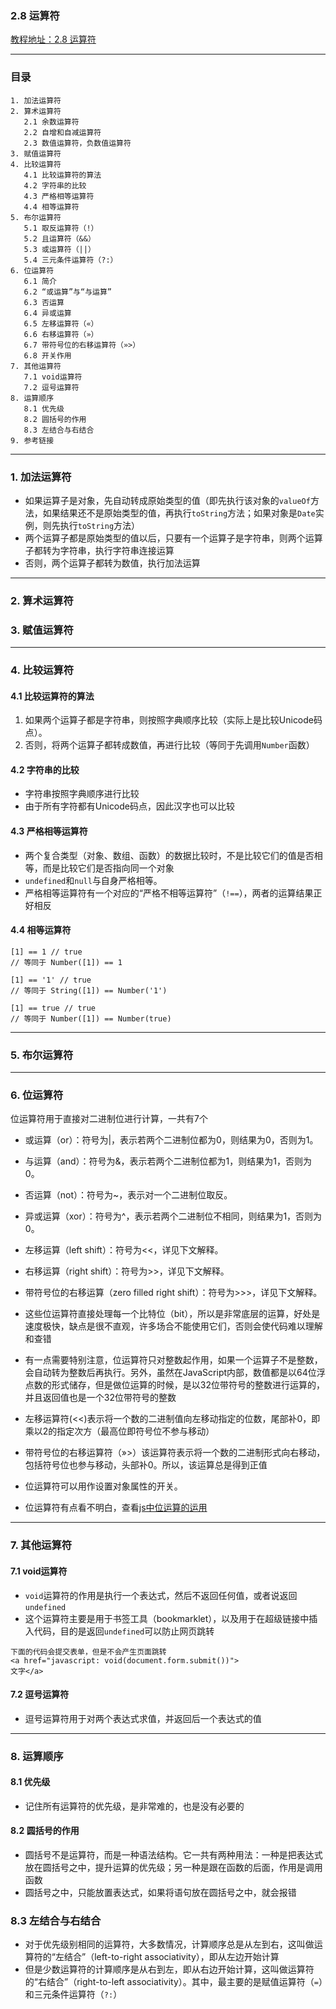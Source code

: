 ### 2.8 运算符
[教程地址：2.8 运算符](http://javascript.ruanyifeng.com/grammar/operator.html)

---
### 目录
```
1. 加法运算符
2. 算术运算符
   2.1 余数运算符
   2.2 自增和自减运算符
   2.3 数值运算符，负数值运算符
3. 赋值运算符
4. 比较运算符
   4.1 比较运算符的算法
   4.2 字符串的比较
   4.3 严格相等运算符
   4.4 相等运算符
5. 布尔运算符
   5.1 取反运算符（!）
   5.2 且运算符（&&）
   5.3 或运算符（||）
   5.4 三元条件运算符（?:）
6. 位运算符
   6.1 简介
   6.2 “或运算”与“与运算”
   6.3 否运算
   6.4 异或运算
   6.5 左移运算符（«）
   6.6 右移运算符（»）
   6.7 带符号位的右移运算符（»>）
   6.8 开关作用
7. 其他运算符
   7.1 void运算符
   7.2 逗号运算符
8. 运算顺序
   8.1 优先级
   8.2 圆括号的作用
   8.3 左结合与右结合
9. 参考链接
```

---
### 1. 加法运算符
- 如果运算子是对象，先自动转成原始类型的值（即先执行该对象的`valueOf`方法，如果结果还不是原始类型的值，再执行`toString`方法；如果对象是`Date`实例，则先执行`toString`方法）
- 两个运算子都是原始类型的值以后，只要有一个运算子是字符串，则两个运算子都转为字符串，执行字符串连接运算
- 否则，两个运算子都转为数值，执行加法运算

---
### 2.  算术运算符
### 3.  赋值运算符
---
### 4.  比较运算符

#### 4.1  比较运算符的算法
1.  如果两个运算子都是字符串，则按照字典顺序比较（实际上是比较Unicode码点）。
2. 否则，将两个运算子都转成数值，再进行比较（等同于先调用`Number`函数）

#### 4.2 字符串的比较
- 字符串按照字典顺序进行比较
- 由于所有字符都有Unicode码点，因此汉字也可以比较

#### 4.3  严格相等运算符
- 两个复合类型（对象、数组、函数）的数据比较时，不是比较它们的值是否相等，而是比较它们是否指向同一个对象
- `undefined`和`null`与自身严格相等。
- 严格相等运算符有一个对应的“严格不相等运算符”（`!==`），两者的运算结果正好相反

#### 4.4  相等运算符

```
[1] == 1 // true
// 等同于 Number([1]) == 1

[1] == '1' // true
// 等同于 String([1]) == Number('1')

[1] == true // true
// 等同于 Number([1]) == Number(true)
```

---
### 5.  布尔运算符

---
### 6. 位运算符
位运算符用于直接对二进制位进行计算，一共有7个
- 或运算（or）：符号为|，表示若两个二进制位都为0，则结果为0，否则为1。
- 与运算（and）：符号为&，表示若两个二进制位都为1，则结果为1，否则为0。
- 否运算（not）：符号为~，表示对一个二进制位取反。
- 异或运算（xor）：符号为^，表示若两个二进制位不相同，则结果为1，否则为0。
- 左移运算（left shift）：符号为<<，详见下文解释。
- 右移运算（right shift）：符号为>>，详见下文解释。
- 带符号位的右移运算（zero filled right shift）：符号为>>>，详见下文解释。

- 这些位运算符直接处理每一个比特位（bit），所以是非常底层的运算，好处是速度极快，缺点是很不直观，许多场合不能使用它们，否则会使代码难以理解和查错

- 有一点需要特别注意，位运算符只对整数起作用，如果一个运算子不是整数，会自动转为整数后再执行。另外，虽然在JavaScript内部，数值都是以64位浮点数的形式储存，但是做位运算的时候，是以32位带符号的整数进行运算的，并且返回值也是一个32位带符号的整数

- 左移运算符(<<)表示将一个数的二进制值向左移动指定的位数，尾部补0，即乘以2的指定次方（最高位即符号位不参与移动）

- 带符号位的右移运算符（»>）该运算符表示将一个数的二进制形式向右移动，包括符号位也参与移动，头部补0。所以，该运算总是得到正值

- 位运算符可以用作设置对象属性的开关。

- 位运算符有点看不明白，查看[js中位运算的运用](http://www.tuicool.com/articles/VJryYb)

---
### 7. 其他运算符

#### 7.1  void运算符
- `void`运算符的作用是执行一个表达式，然后不返回任何值，或者说返回`undefined`
- 这个运算符主要是用于书签工具（bookmarklet），以及用于在超级链接中插入代码，目的是返回`undefined`可以防止网页跳转

```
下面的代码会提交表单，但是不会产生页面跳转
<a href="javascript: void(document.form.submit())">
文字</a>
```

#### 7.2 逗号运算符
- 逗号运算符用于对两个表达式求值，并返回后一个表达式的值

---
### 8. 运算顺序

#### 8.1 优先级
- 记住所有运算符的优先级，是非常难的，也是没有必要的

#### 8.2  圆括号的作用
- 圆括号不是运算符，而是一种语法结构。它一共有两种用法：一种是把表达式放在圆括号之中，提升运算的优先级；另一种是跟在函数的后面，作用是调用函数
- 圆括号之中，只能放置表达式，如果将语句放在圆括号之中，就会报错

### 8.3  左结合与右结合
- 对于优先级别相同的运算符，大多数情况，计算顺序总是从左到右，这叫做运算符的“左结合”（left-to-right associativity），即从左边开始计算
- 但是少数运算符的计算顺序是从右到左，即从右边开始计算，这叫做运算符的“右结合”（right-to-left associativity）。其中，最主要的是赋值运算符（`=`）和三元条件运算符（`?:`）
